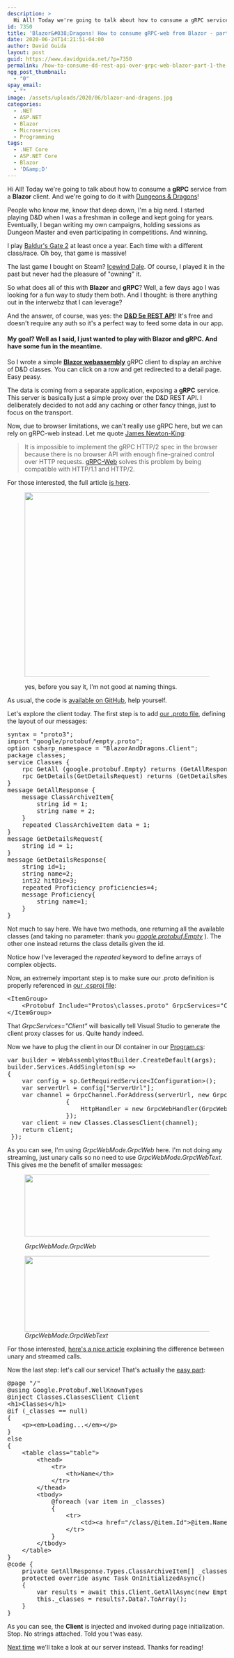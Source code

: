 ```yaml
---
description: >
  Hi All! Today we're going to talk about how to consume a gRPC service from a Blazor client. And we're going to do it with Dungeons & Dragons!
id: 7350
title: 'Blazor&#038;Dragons! How to consume gRPC-web from Blazor - part 1: the client'
date: 2020-06-24T14:21:51-04:00
author: David Guida
layout: post
guid: https://www.davidguida.net/?p=7350
permalink: /how-to-consume-dd-rest-api-over-grpc-web-blazor-part-1-the-client/
ngg_post_thumbnail:
  - "0"
spay_email:
  - ""
image: /assets/uploads/2020/06/blazor-and-dragons.jpg
categories:
  - .NET
  - ASP.NET
  - Blazor
  - Microservices
  - Programming
tags:
  - .NET Core
  - ASP.NET Core
  - Blazor
  - 'D&amp;D'
---
```

Hi All! Today we're going to talk about how to consume a **gRPC** service from a **Blazor** client. And we're going to do it with <a aria-label="undefined (opens in a new tab)" rel="noreferrer noopener" href="https://dnd.wizards.com/dungeons-and-dragons/what-is-dd" target="_blank">Dungeons & Dragons</a>!

People who know me, know that deep down, I'm a big nerd. I started playing D&D when I was a freshman in college and kept going for years. Eventually, I began writing my own campaigns, holding sessions as Dungeon Master and even participating in competitions. And winning.

I play <a aria-label="undefined (opens in a new tab)" rel="noreferrer noopener" href="https://store.steampowered.com/app/257350/Baldurs_Gate_II_Enhanced_Edition/" target="_blank">Baldur's Gate 2</a> at least once a year. Each time with a different class/race. Oh boy, that game is massive! 

The last game I bought on Steam? <a aria-label="undefined (opens in a new tab)" rel="noreferrer noopener" href="https://store.steampowered.com/app/321800/Icewind_Dale_Enhanced_Edition/" target="_blank">Icewind Dale</a>. Of course, I played it in the past but never had the pleasure of "owning" it.

So what does all of this with **Blazor** and **gRPC**? Well, a few days ago I was looking for a fun way to study them both. And I thought: is there anything out in the interwebz that I can leverage?&nbsp; 

And the answer, of course, was yes: the **<a aria-label="undefined (opens in a new tab)" rel="noreferrer noopener" href="https://www.dnd5eapi.co/" target="_blank">D&D 5e REST API</a>**! It's free and doesn't require any auth so it's a perfect way to feed some data in our app.

#### My goal? Well as I said, I just wanted to play with **Blazor** and **gRPC**. And have some fun in the meantime.

So I wrote a simple **<a aria-label="undefined (opens in a new tab)" rel="noreferrer noopener" href="https://devblogs.microsoft.com/aspnet/blazor-webassembly-3-2-0-now-available/" target="_blank">Blazor webassembly</a>** gRPC client to display an archive of D&D classes. You can click on a row and get redirected to a detail page. Easy peasy.

The data is coming from a separate application, exposing a **gRPC** service. This server is basically just a simple proxy over the D&D REST API. I deliberately decided to not add any caching or other fancy things, just to focus on the transport.

Now, due to browser limitations, we can't really use gRPC here, but we can rely on gRPC-web instead. Let me quote <a aria-label="undefined (opens in a new tab)" rel="noreferrer noopener" href="http://james.newtonking.com/bio" target="_blank">James Newton-King</a>:

<blockquote class="wp-block-quote">
  <p>
    It is impossible to implement the gRPC HTTP/2 spec in the browser because there is no browser API with enough fine-grained control over HTTP requests.&nbsp;<a rel="noreferrer noopener" href="https://github.com/grpc/grpc/blob/master/doc/PROTOCOL-WEB.md" target="_blank">gRPC-Web</a>&nbsp;solves this problem by being compatible with HTTP/1.1 and HTTP/2.
  </p>
</blockquote>

For those interested, the full article <a aria-label="undefined (opens in a new tab)" rel="noreferrer noopener" href="https://devblogs.microsoft.com/aspnet/grpc-web-experiment/" target="_blank">is here</a>.<figure class="wp-block-image alignwide size-large">

[<img loading="lazy" width="754" height="424" src="/assets/uploads/2020/06/image-5.png?resize=754%2C424&#038;ssl=1" alt="" class="wp-image-7355" srcset="/assets/uploads/2020/06/image-5.png?w=754&ssl=1 754w, /assets/uploads/2020/06/image-5.png?resize=300%2C169&ssl=1 300w" sizes="(max-width: 754px) 100vw, 754px" data-recalc-dims="1" />](/assets/uploads/2020/06/image-5.png?ssl=1)<figcaption>yes, before you say it, I'm not good at naming things.</figcaption></figure> 

As usual, the code is <a aria-label="undefined (opens in a new tab)" rel="noreferrer noopener" href="https://github.com/mizrael/BlazorAndDragons" target="_blank">available on GitHub</a>, help yourself.

Let's explore the client today. The first step is to add <a aria-label="undefined (opens in a new tab)" rel="noreferrer noopener" href="https://github.com/mizrael/BlazorAndDragons/blob/master/BlazorAndDragons.Client/Protos/classes.proto" target="_blank">our .proto file</a>, defining the layout of our messages:

<pre class="EnlighterJSRAW" data-enlighter-language="generic" data-enlighter-theme="" data-enlighter-highlight="" data-enlighter-linenumbers="" data-enlighter-lineoffset="" data-enlighter-title="" data-enlighter-group="">syntax = "proto3";
import "google/protobuf/empty.proto";
option csharp_namespace = "BlazorAndDragons.Client";
package classes;
service Classes {
	rpc GetAll (google.protobuf.Empty) returns (GetAllResponse);
	rpc GetDetails(GetDetailsRequest) returns (GetDetailsResponse);
}
message GetAllResponse {
	message ClassArchiveItem{
		string id = 1;
		string name = 2;
	} 
	repeated ClassArchiveItem data = 1;
}
message GetDetailsRequest{
	string id = 1;
}
message GetDetailsResponse{
	string id=1;
	string name=2;
	int32 hitDie=3;
	repeated Proficiency proficiencies=4;
	message Proficiency{
		string name=1;
	}
}</pre>

Not much to say here. We have two methods, one returning all the available classes (and taking no parameter: thank you _<a aria-label="undefined (opens in a new tab)" rel="noreferrer noopener" href="https://developers.google.com/protocol-buffers/docs/reference/google.protobuf#google.protobuf.Empty" target="_blank">google.protobuf.Empty</a>_ ). The other one instead returns the class details given the id.

Notice how I've leveraged the _repeated_ keyword to define arrays of complex objects.

Now, an extremely important step is to make sure our .proto definition is properly referenced in <a aria-label="undefined (opens in a new tab)" rel="noreferrer noopener" href="https://github.com/mizrael/BlazorAndDragons/blob/master/BlazorAndDragons.Client/BlazorAndDragons.Client.csproj" target="_blank">our .csproj file</a>:

<pre class="EnlighterJSRAW" data-enlighter-language="generic" data-enlighter-theme="" data-enlighter-highlight="" data-enlighter-linenumbers="" data-enlighter-lineoffset="" data-enlighter-title="" data-enlighter-group="">&lt;ItemGroup>
    &lt;Protobuf Include="Protos\classes.proto" GrpcServices="Client" />
&lt;/ItemGroup></pre>

That _GrpcServices="Client"_ will basically tell Visual Studio to generate the client proxy classes for us. Quite handy indeed.

Now we have to plug the client in our DI container in our <a aria-label="undefined (opens in a new tab)" rel="noreferrer noopener" href="https://github.com/mizrael/BlazorAndDragons/blob/master/BlazorAndDragons.Client/Program.cs" target="_blank">Program.cs</a>:

<pre class="EnlighterJSRAW" data-enlighter-language="csharp" data-enlighter-theme="" data-enlighter-highlight="" data-enlighter-linenumbers="" data-enlighter-lineoffset="" data-enlighter-title="" data-enlighter-group="">var builder = WebAssemblyHostBuilder.CreateDefault(args);           
builder.Services.AddSingleton(sp =>
{
    var config = sp.GetRequiredService&lt;IConfiguration>();
    var serverUrl = config["ServerUrl"];
    var channel = GrpcChannel.ForAddress(serverUrl, new GrpcChannelOptions
                {
                    HttpHandler = new GrpcWebHandler(GrpcWebMode.GrpcWeb, new HttpClientHandler())
                });
    var client = new Classes.ClassesClient(channel);
    return client;
 });</pre>

As you can see, I'm using _GrpcWebMode.GrpcWeb_ here. I'm not doing any streaming, just unary calls so no need to use _GrpcWebMode.GrpcWebText_. This gives me the benefit of smaller messages:<figure class="wp-block-image alignwide size-large">

<img loading="lazy" width="1175" height="142" src="/assets/uploads/2020/06/image-6.png?fit=788%2C95&ssl=1" alt="" class="wp-image-7359" srcset="/assets/uploads/2020/06/image-6.png?w=1175&ssl=1 1175w, /assets/uploads/2020/06/image-6.png?resize=300%2C36&ssl=1 300w, /assets/uploads/2020/06/image-6.png?resize=1024%2C124&ssl=1 1024w, /assets/uploads/2020/06/image-6.png?resize=768%2C93&ssl=1 768w, /assets/uploads/2020/06/image-6.png?resize=788%2C95&ssl=1 788w" sizes="(max-width: 788px) 100vw, 788px" /> <figcaption>_GrpcWebMode.GrpcWeb_</figcaption></figure> <figure class="wp-block-image alignwide size-large">[<img loading="lazy" width="1179" height="174" src="/assets/uploads/2020/06/image-7.png?fit=788%2C116&ssl=1" alt="" class="wp-image-7360" srcset="/assets/uploads/2020/06/image-7.png?w=1179&ssl=1 1179w, /assets/uploads/2020/06/image-7.png?resize=300%2C44&ssl=1 300w, /assets/uploads/2020/06/image-7.png?resize=1024%2C151&ssl=1 1024w, /assets/uploads/2020/06/image-7.png?resize=768%2C113&ssl=1 768w, /assets/uploads/2020/06/image-7.png?resize=788%2C116&ssl=1 788w" sizes="(max-width: 788px) 100vw, 788px" />](/assets/uploads/2020/06/image-7.png?ssl=1)<figcaption>_GrpcWebMode.GrpcWebText_</figcaption></figure> 

For those interested, <a aria-label="undefined (opens in a new tab)" rel="noreferrer noopener" href="https://docs.microsoft.com/en-us/aspnet/core/grpc/client?view=aspnetcore-3.1#make-grpc-calls" target="_blank">here's a nice article</a> explaining the difference between unary and streamed calls. 

Now the last step: let's call our service! That's actually the <a aria-label="undefined (opens in a new tab)" rel="noreferrer noopener" href="https://github.com/mizrael/BlazorAndDragons/blob/master/BlazorAndDragons.Client/Pages/Index.razor" target="_blank">easy part</a>:

<pre class="EnlighterJSRAW" data-enlighter-language="generic" data-enlighter-theme="" data-enlighter-highlight="" data-enlighter-linenumbers="" data-enlighter-lineoffset="" data-enlighter-title="" data-enlighter-group="">@page "/"
@using Google.Protobuf.WellKnownTypes
@inject Classes.ClassesClient Client
&lt;h1>Classes&lt;/h1>
@if (_classes == null)
{
    &lt;p>&lt;em>Loading...&lt;/em>&lt;/p>
}
else
{
    &lt;table class="table">
        &lt;thead>
            &lt;tr>
                &lt;th>Name&lt;/th>
            &lt;/tr>
        &lt;/thead>
        &lt;tbody>
            @foreach (var item in _classes)
            {
                &lt;tr>
                    &lt;td>&lt;a href="/class/@item.Id">@item.Name&lt;/a>&lt;/td>
                &lt;/tr>
            }
        &lt;/tbody>
    &lt;/table>
}
@code {
    private GetAllResponse.Types.ClassArchiveItem[] _classes;
    protected override async Task OnInitializedAsync()
    {
        var results = await this.Client.GetAllAsync(new Empty());
        this._classes = results?.Data?.ToArray();
    }
}</pre>

As you can see, the **Client** is injected and invoked during page initialization. Stop. No strings attached. Told you t'was easy.

<a href="https://www.davidguida.net/blazordragons-how-to-consume-grpc-web-from-blazor-part-2-the-server/" target="_blank" aria-label="undefined (opens in a new tab)" rel="noreferrer noopener">Next time</a> we'll take a look at our server instead. Thanks for reading!

<div class="post-details-footer-widgets">
</div>